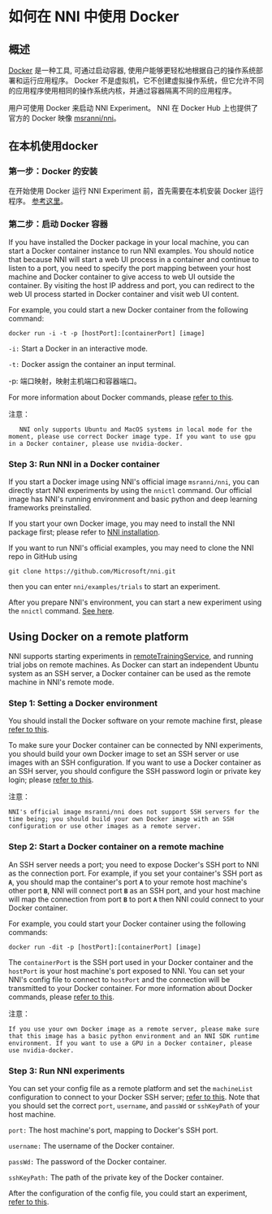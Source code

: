 # **如何在 NNI 中使用 Docker**

## 概述

[Docker](https://www.docker.com/) 是一种工具, 可通过启动容器, 使用户能够更轻松地根据自己的操作系统部署和运行应用程序。 Docker 不是虚拟机，它不创建虚拟操作系统，但它允许不同的应用程序使用相同的操作系统内核，并通过容器隔离不同的应用程序。

用户可使用 Docker 来启动 NNI Experiment。 NNI 在 Docker Hub 上也提供了官方的 Docker 映像 [msranni/nni](https://hub.docker.com/r/msranni/nni)。

## 在本机使用docker

### 第一步：Docker 的安装

在开始使用 Docker 运行 NNI Experiment 前，首先需要在本机安装 Docker 运行程序。 [参考这里](https://docs.docker.com/install/linux/docker-ce/ubuntu/)。

### 第二步：启动 Docker 容器

If you have installed the Docker package in your local machine, you can start a Docker container instance to run NNI examples. You should notice that because NNI will start a web UI process in a container and continue to listen to a port, you need to specify the port mapping between your host machine and Docker container to give access to web UI outside the container. By visiting the host IP address and port, you can redirect to the web UI process started in Docker container and visit web UI content.

For example, you could start a new Docker container from the following command:

    docker run -i -t -p [hostPort]:[containerPort] [image]
    

`-i:` Start a Docker in an interactive mode.

`-t:` Docker assign the container an input terminal.

-p: 端口映射，映射主机端口和容器端口。

For more information about Docker commands, please [refer to this](https://docs.docker.com/v17.09/edge/engine/reference/run/).

注意：

       NNI only supports Ubuntu and MacOS systems in local mode for the moment, please use correct Docker image type. If you want to use gpu in a Docker container, please use nvidia-docker.
    

### Step 3: Run NNI in a Docker container

If you start a Docker image using NNI's official image `msranni/nni`, you can directly start NNI experiments by using the `nnictl` command. Our official image has NNI's running environment and basic python and deep learning frameworks preinstalled.

If you start your own Docker image, you may need to install the NNI package first; please refer to [NNI installation](InstallationLinux.md).

If you want to run NNI's official examples, you may need to clone the NNI repo in GitHub using

    git clone https://github.com/Microsoft/nni.git
    

then you can enter `nni/examples/trials` to start an experiment.

After you prepare NNI's environment, you can start a new experiment using the `nnictl` command. [See here](QuickStart.md).

## Using Docker on a remote platform

NNI supports starting experiments in [remoteTrainingService](../TrainingService/RemoteMachineMode.md), and running trial jobs on remote machines. As Docker can start an independent Ubuntu system as an SSH server, a Docker container can be used as the remote machine in NNI's remote mode.

### Step 1: Setting a Docker environment

You should install the Docker software on your remote machine first, please [refer to this](https://docs.docker.com/install/linux/docker-ce/ubuntu/).

To make sure your Docker container can be connected by NNI experiments, you should build your own Docker image to set an SSH server or use images with an SSH configuration. If you want to use a Docker container as an SSH server, you should configure the SSH password login or private key login; please [refer to this](https://docs.docker.com/engine/examples/running_ssh_service/).

注意：

    NNI's official image msranni/nni does not support SSH servers for the time being; you should build your own Docker image with an SSH configuration or use other images as a remote server.
    

### Step 2: Start a Docker container on a remote machine

An SSH server needs a port; you need to expose Docker's SSH port to NNI as the connection port. For example, if you set your container's SSH port as **`A`**, you should map the container's port **`A`** to your remote host machine's other port **`B`**, NNI will connect port **`B`** as an SSH port, and your host machine will map the connection from port **`B`** to port **`A`** then NNI could connect to your Docker container.

For example, you could start your Docker container using the following commands:

    docker run -dit -p [hostPort]:[containerPort] [image]
    

The `containerPort` is the SSH port used in your Docker container and the `hostPort` is your host machine's port exposed to NNI. You can set your NNI's config file to connect to `hostPort` and the connection will be transmitted to your Docker container. For more information about Docker commands, please [refer to this](https://docs.docker.com/v17.09/edge/engine/reference/run/).

注意：

    If you use your own Docker image as a remote server, please make sure that this image has a basic python environment and an NNI SDK runtime environment. If you want to use a GPU in a Docker container, please use nvidia-docker.
    

### Step 3: Run NNI experiments

You can set your config file as a remote platform and set the `machineList` configuration to connect to your Docker SSH server; [refer to this](../TrainingService/RemoteMachineMode.md). Note that you should set the correct `port`, `username`, and `passWd` or `sshKeyPath` of your host machine.

`port:` The host machine's port, mapping to Docker's SSH port.

`username:` The username of the Docker container.

`passWd:` The password of the Docker container.

`sshKeyPath:` The path of the private key of the Docker container.

After the configuration of the config file, you could start an experiment, [refer to this](QuickStart.md).